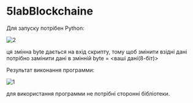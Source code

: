 # 5labBlockchaine
Для запуску потрібен Python:

![2](https://github.com/Norv1t/5labBlockchaine/assets/94969342/ef5deaa2-66db-4efd-92df-b5b1322c42fc)

ця змінна byte дається на вхід скрипту, тому щоб змінити взідні дані потрібно замінити дані в змінній byte = <ваші дані(8-біт)>

Результат виконання программи:

![1](https://github.com/Norv1t/5labBlockchaine/assets/94969342/fa064e30-59fb-4dde-bfee-ef60a097c345)

для використання программи не потрібні сторонні бібліотеки.
